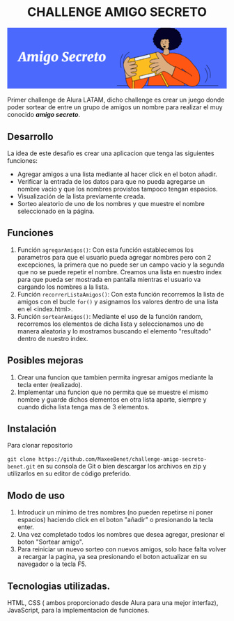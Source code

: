<h1 align="center">
  CHALLENGE AMIGO SECRETO
</h1>

![imagen](https://github.com/MaxeeBenet/challenge-amigo-secreto-benet/blob/main/assets/Screenshot%202025-01-23%20110115.png)

Primer challenge de Alura LATAM, dicho challenge es crear un juego donde poder sortear de entre un grupo de amigos un nombre para realizar el muy conocido ***amigo secreto***.

## Desarrollo

La idea de este desafio es crear una aplicacion que tenga las siguientes funciones: 
- Agregar amigos a una lista mediante al hacer click en el boton añadir.
- Verificar la entrada de los datos para que no pueda agregarse un nombre vacio y que los nombres provistos tampoco tengan espacios.
- Visualización de la lista previamente creada.
- Sorteo aleatorio de uno de los nombres y que muestre el nombre seleccionado en la página.

## Funciones

1. Función ``agregarAmigos()``: Con esta función establecemos los parametros para que el usuario pueda agregar nombres pero con 2 excepciones, la primera que no puede ser un campo vacio y la segunda que no se puede repetir el nombre. Creamos una lista en nuestro index para que pueda ser mostrada en pantalla mientras el usuario va cargando los nombres a la lista.
2. Función ``recorrerListaAmigos()``: Con esta función recorremos la lista de amigos con el bucle ``for()`` y asignamos los valores dentro de una lista en el <index.html>.
3. Función ``sortearAmigos()``: Mediante el uso de la función random, recorremos los elementos de dicha lista y seleccionamos uno de manera aleatoria y lo mostramos buscando el elemento "resultado" dentro de nuestro index.

## Posibles mejoras

1. Crear una funcion que tambien permita ingresar amigos mediante la tecla enter (realizado).
2. Implementar una funcion que no permita que se muestre el mismo nombre y guarde dichos elementos en otra lista aparte, siempre y cuando dicha lista tenga mas de 3 elementos.

## Instalación

Para clonar repositorio

``` git clone https://github.com/MaxeeBenet/challenge-amigo-secreto-benet.git ``` en su consola de Git o bien descargar los archivos en zip y utilizarlos en su editor de código preferido.

## Modo de uso

1. Introducir un minimo de tres nombres (no pueden repetirse ni poner espacios) haciendo click en el boton "añadir" o presionando la tecla enter.
2. Una vez completado todos los nombres que desea agregar, presionar el boton "Sortear amigo".
3. Para reiniciar un nuevo sorteo con nuevos amigos, solo hace falta volver a recargar la pagina, ya sea presionando el boton actualizar en su navegador o la tecla F5.

## Tecnologias utilizadas.

HTML, CSS ( ambos proporcionado desde Alura para una mejor interfaz), JavaScript, para la implementacion de funciones.
